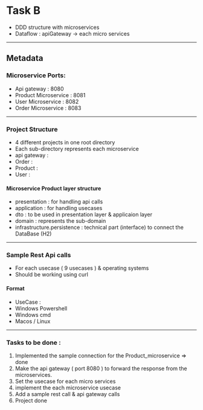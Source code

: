 # Task B
* DDD structure with microservices
* Dataflow : apiGateway -> each micro services

___
## Metadata

### Microservice Ports:
* Api gateway : 8080
* Product Microservice : 8081  
* User Microservice : 8082
* Order Microservice : 8083

___
### Project Structure
* 4 different projects in one root directory
* Each sub-directory represents each microservice 
* api gateway : 
* Order : 
* Product : 
* User : 


#### Microservice Product layer structure 
* presentation : for handling api calls
* application : for handling usecases
* dto : to be used in presentation layer & applicaion layer
* domain : represents the sub-domain
* infrastructure.persistence : technical part (interface) to connect the DataBase (H2)


___
### Sample Rest Api calls

* For each usecase ( 9 usecases ) & operating systems
* Should be working using curl

#### Format
  * UseCase : 
  * Windows Powershell
  * Windows cmd
  * Macos / Linux 

___

### Tasks to be done :
1. Implemented the sample connection for the Product_microservice  => done
2. Make the api gateway ( port 8080 ) to forward the response from the microservices. 
3. Set the usecase for each micro services 
4. implement the each microservice usecase 
5. Add a sample rest call & api gateway calls
6. Project done